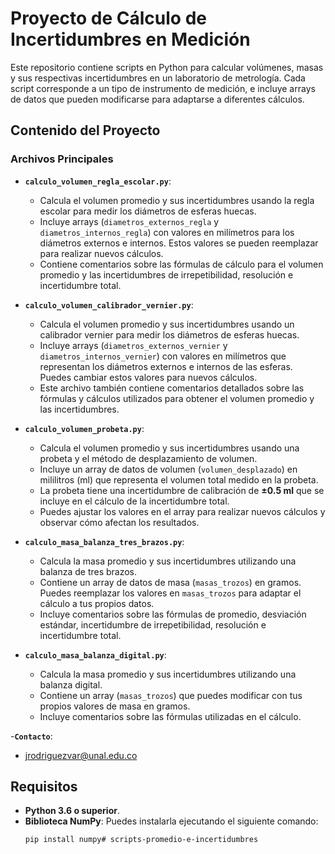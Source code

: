 # Proyecto de Cálculo de Incertidumbres en Medición

Este repositorio contiene scripts en Python para calcular volúmenes, masas y sus respectivas incertidumbres en un laboratorio de metrología. Cada script corresponde a un tipo de instrumento de medición, e incluye arrays de datos que pueden modificarse para adaptarse a diferentes cálculos.

## Contenido del Proyecto

### Archivos Principales

- **`calculo_volumen_regla_escolar.py`**:
  - Calcula el volumen promedio y sus incertidumbres usando la regla escolar para medir los diámetros de esferas huecas.
  - Incluye arrays (`diametros_externos_regla` y `diametros_internos_regla`) con valores en milímetros para los diámetros externos e internos. Estos valores se pueden reemplazar para realizar nuevos cálculos.
  - Contiene comentarios sobre las fórmulas de cálculo para el volumen promedio y las incertidumbres de irrepetibilidad, resolución e incertidumbre total.

- **`calculo_volumen_calibrador_vernier.py`**:
  - Calcula el volumen promedio y sus incertidumbres usando un calibrador vernier para medir los diámetros de esferas huecas.
  - Incluye arrays (`diametros_externos_vernier` y `diametros_internos_vernier`) con valores en milímetros que representan los diámetros externos e internos de las esferas. Puedes cambiar estos valores para nuevos cálculos.
  - Este archivo también contiene comentarios detallados sobre las fórmulas y cálculos utilizados para obtener el volumen promedio y las incertidumbres.

- **`calculo_volumen_probeta.py`**:
  - Calcula el volumen promedio y sus incertidumbres usando una probeta y el método de desplazamiento de volumen.
  - Incluye un array de datos de volumen (`volumen_desplazado`) en mililitros (ml) que representa el volumen total medido en la probeta.
  - La probeta tiene una incertidumbre de calibración de **±0.5 ml** que se incluye en el cálculo de la incertidumbre total.
  - Puedes ajustar los valores en el array para realizar nuevos cálculos y observar cómo afectan los resultados.

- **`calculo_masa_balanza_tres_brazos.py`**:
  - Calcula la masa promedio y sus incertidumbres utilizando una balanza de tres brazos.
  - Contiene un array de datos de masa (`masas_trozos`) en gramos. Puedes reemplazar los valores en `masas_trozos` para adaptar el cálculo a tus propios datos.
  - Incluye comentarios sobre las fórmulas de promedio, desviación estándar, incertidumbre de irrepetibilidad, resolución e incertidumbre total.

- **`calculo_masa_balanza_digital.py`**:
  - Calcula la masa promedio y sus incertidumbres utilizando una balanza digital.
  - Contiene un array (`masas_trozos`) que puedes modificar con tus propios valores de masa en gramos.
  - Incluye comentarios sobre las fórmulas utilizadas en el cálculo.

-**`Contacto`**:
  - jrodriguezvar@unal.edu.co

## Requisitos

- **Python 3.6 o superior**.
- **Biblioteca NumPy**: Puedes instalarla ejecutando el siguiente comando:
  ```bash
  pip install numpy# scripts-promedio-e-incertidumbres
